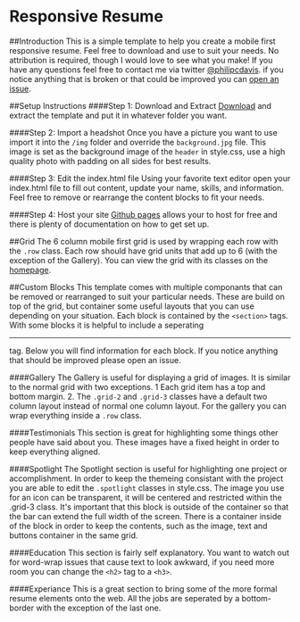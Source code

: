 # Responsive Resume

##Introduction
This is a simple template to help you create a mobile first responsive resume.
Feel free to download and use to suit your needs. No attribution is required, though I would love to see what you make!
If you have any questions feel free to contact me via twitter <a href="http://www.twitter.com/philipcdavis">@philipcdavis<a>.
if you notice anything that is broken or that could be improved you can <a href="">open an issue</a>.



##Setup Instructions
####Step 1: Download and Extract
<a href="https://github.com/philipcdavis/responsive-resume/archive/master.zip">Download</a> and extract the template and put it in whatever folder you want.

####Step 2: Import a headshot
Once you have a picture you want to use import it into the `/img` folder and override the `background.jpg` file.
This image is set as the background image of the `header` in style.css, use a high quality photo with padding on all sides for best results.

####Step 3: Edit the index.html file
Using your favorite text editor open your index.html file to fill out content, update your name, skills, and information.
Feel free to remove or rearrange the content blocks to fit your needs.

####Step 4: Host your site
<a href="https://pages.github.com/">Github pages</a> allows your to host for free and there is plenty of documentation on how to get set up.



##Grid
The 6 column mobile first grid is used by wrapping each row with the `.row` class.
Each row should have grid units that add up to 6 (with the exception of the Gallery).
You can view the grid with its classes on the <a href="http://philipcdavis.com/responsive-resume/">homepage</a>.

##Custom Blocks
This template comes with multiple componants that can be removed or rearranged to suit your particular needs.
These are build on top of the grid, but container some useful layouts that you can use depending on your situation.
Each block is contained by the `<section>` tags. With some blocks it is helpful to include a seperating <hr> tag.
Below you will find information for each block. If you notice anything that should be improved please open an issue.

####Gallery
The Gallery is useful for displaying a grid of images. It is similar to the normal grid with two exceptions.
1 Each grid item has a top and bottom margin.
2. The `.grid-2` and `.grid-3` classes have a default two column layout instead of normal one column layout.
For the gallery you can wrap everything inside a `.row` class.

####Testimonials
This section is great for highlighting some things other people have said about you.
These images have a fixed height in order to keep everything aligned.

####Spotlight
The Spotlight section is useful for highlighting one project or accomplishment.
In order to keep the themeing consistant with the project you are able to edit the `.spotlight` classes in style.css.
The image you use for an icon can be transparent, it will be centered and restricted within the .grid-3 class.
It's important that this block is outside of the container so that the bar can extend the full width of the screen.
There is a container inside of the block in order to keep the contents, such as the image, text and buttons container in the same grid.

####Education
This section is fairly self explanatory.
You want to watch out for word-wrap issues that cause text to look awkward, if you need more room you can change the `<h2>` tag to a `<h3>`.

####Experiance
This is a great section to bring some of the more formal resume elements onto the web.
All the jobs are seperated by a bottom-border with the exception of the last one.
